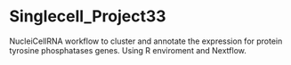 # Singlecell_Project33
NucleiCellRNA workflow to cluster and annotate the expression for protein tyrosine phosphatases genes. Using R enviroment and Nextflow.
